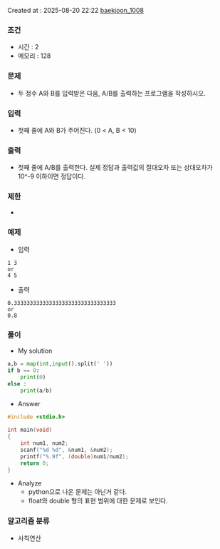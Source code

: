 Created at : 2025-08-20 22:22
[baekjoon_1008](https://www.acmicpc.net/problem/1008)
### 조건
- 시간 : 2
- 메모리 : 128
### 문제
- 두 정수 A와 B를 입력받은 다음, A/B를 출력하는 프로그램을 작성하시오.
### 입력
- 첫째 줄에 A와 B가 주어진다. (0 < A, B < 10)
### 출력
- 첫째 줄에 A/B를 출력한다. 실제 정답과 출력값의 절대오차 또는 상대오차가 10^-9 이하이면 정답이다.
### 제한
- 
### 예제
- 입력
```
1 3
or
4 5
```
- 출력
```
0.33333333333333333333333333333333
or
0.8
``` 

### 풀이
- My solution
```python
a,b = map(int,input().split(' '))
if b == 0:
    print(0)
else :
    print(a/b)
```

- Answer
```c
#include <stdio.h>

int main(void)
{
	int num1, num2;
	scanf("%d %d", &num1, &num2);
	printf("%.9f", (double)num1/num2);
	return 0;
}
```

- Analyze
	- python으로 나온 문제는 아닌거 같다.
	- float와 double 형의 표현 범위에 대한 문제로 보인다.
### 알고리즘 분류
- 사칙연산